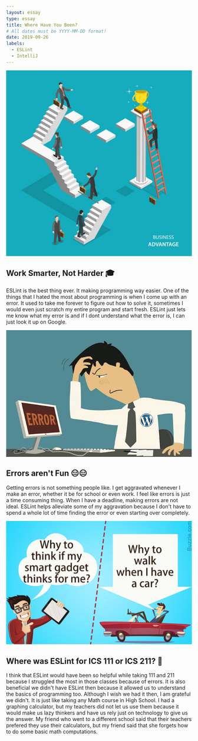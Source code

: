 ```yaml
---
layout: essay
type: essay
title: Where Have You Been?
# All dates must be YYYY-MM-DD format!
date: 2019-09-26
labels:
  - ESLint
  - IntelliJ
---
```


<img class="ui medium centered floated image" src="../images/worksmart.jpg">

## Work Smarter, Not Harder 🎓

ESLint is the best thing ever. It making programming way easier. One of the things that I hated the most about programming is when I come up with an error. It used to take me forever to figure out how to solve it, sometimes I would even just scratch my entire program and start fresh. ESLint just lets me know what my error is and if I dont understand what the error is, I can just look it up on Google.

<img class="ui medium centered floated image" src="../images/errors.png">

## Errors aren't Fun 😑😑

Getting errors is not something people like. I get aggravated whenever I make an error, whether it be for school or even work. I feel like errors is just a time consuming thing. When I have a deadline, making errors are not ideal. ESLint helps alleviate some of my aggravation because I don't have to spend a whole lot of time finding the error or even starting over completely. 

<img class="ui medium centered floated image" src="../images/techlazy.jpg">

## Where was ESLint for ICS 111 or ICS 211? 🤔

I think that ESLint would have been so helpful while taking 111 and 211 because I struggled the most in those classes because of errors. It is also beneficial we didn't have ESLint then because it allowed us to understand the basics of programming too. Although I wish we had it then, I am grateful we didn't. It is just like taking any Math course in High School. I had a graphing calculator, but my teachers did not let us use them because it would make us lazy thinkers and have us rely just on technology to give us the answer. My friend who went to a different school said that their teachers prefered they use their calculators, but my friend said that she forgets how to do some basic math computations. 
